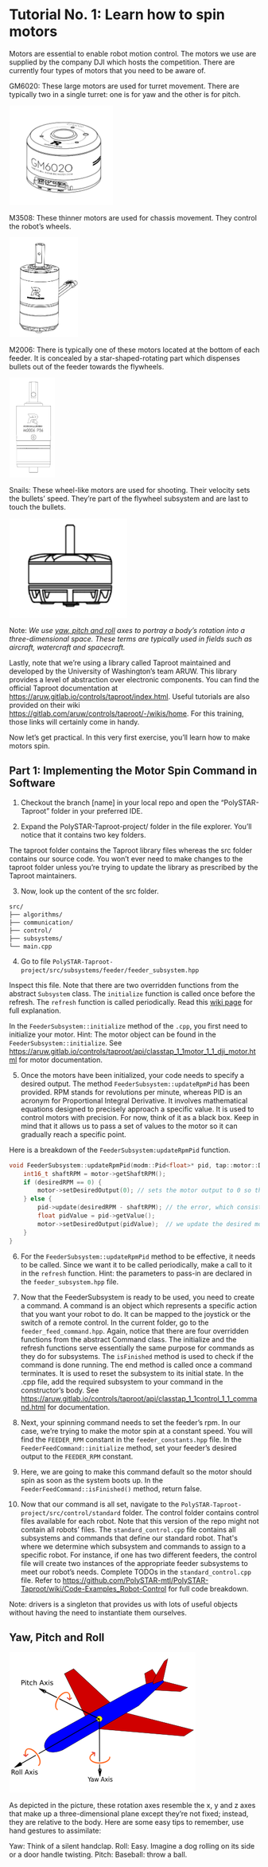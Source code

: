 # Tutorial No. 1: Learn how to spin motors

Motors are essential to enable robot motion control. The motors we use are supplied by the company DJI which hosts the competition. There are currently four types of motors that you need to be aware of. 

GM6020: These large motors are used for turret movement. There are typically two in a single turret: one is for yaw and the other is for pitch.

<img src="image-1.png" alt="GM6020" height="200"/>

M3508: These thinner motors are used for chassis movement. They control the robot’s wheels.

<img src="image-2.png" alt="M3508" height="200"/>

M2006: There is typically one of these motors located at the bottom of each feeder. It is concealed by a star-shaped-rotating part which dispenses bullets out of the feeder towards the flywheels.

<img src="image-3.png" alt="M2006" height="200"/>

Snails: These wheel-like motors are used for shooting. Their velocity sets the bullets’ speed. They’re part of the flywheel subsystem and are last to touch the bullets.

<img src="image-4.png" alt="Snails" height="200"/>

Note: *We use [yaw, pitch and roll](#yaw-pitch-and-roll) axes to portray a body’s rotation into a three-dimensional space. These terms are typically used in fields such as aircraft, watercraft and spacecraft.*


Lastly, note that we’re using a library called Taproot maintained and developed by the University of Washington’s team ARUW. This library provides a level of abstraction over electronic components. You can find the official Taproot documentation at https://aruw.gitlab.io/controls/taproot/index.html. Useful tutorials are also provided on their wiki https://gitlab.com/aruw/controls/taproot/-/wikis/home. For this training, those links will certainly come in handy.

Now let’s get practical. In this very first exercise, you’ll learn how to make motors spin.

## Part 1: Implementing the Motor Spin Command in Software

1. Checkout the branch [name] in your local repo and open the “PolySTAR-Taproot” folder in your preferred IDE.

2. Expand the PolySTAR-Taproot-project/ folder in the file explorer. You’ll notice that it contains two key folders.

The taproot folder contains the Taproot library files whereas the src folder contains our source code. You won’t ever need to make changes to the taproot folder unless you’re trying to update the library as prescribed by the Taproot maintainers.

3. Now, look up the content of the src folder. 

```
src/ 
├── algorithms/ 
├── communication/ 
├── control/ 
├── subsystems/ 
└── main.cpp
```
	

4. Go to file `PolySTAR-Taproot-project/src/subsystems/feeder/feeder_subsystem.hpp`

Inspect this file. Note that there are two overridden functions from the abstract `Subsystem` class. The `initialize` function is called once before the refresh. The `refresh` function is called periodically. Read this [wiki page](https://github.com/PolySTAR-mtl/PolySTAR-Taproot/wiki/Intro-to-CBP_Subsystems#creating-a-subsystem) for full explanation. 

In the `FeederSubsystem::initialize` method of the `.cpp`, you first need to initialize your motor. Hint: The motor object can be found in the `FeederSubsystem::initialize`. See https://aruw.gitlab.io/controls/taproot/api/classtap_1_1motor_1_1_dji_motor.html for motor documentation. 

5. Once the motors have been initialized, your code needs to specify a desired output. The method `FeederSubsystem::updateRpmPid` has been provided. RPM stands for revolutions per minute, whereas PID is an acronym for Proportional Integral Derivative. It involves mathematical equations designed to precisely approach a specific value. It is used to control motors with precision. For now, think of it as a black box. Keep in mind that it allows us to pass a set of values to the motor so it can gradually reach a specific point. 

Here is a breakdown of the `FeederSubsystem:updateRpmPid` function.

```cpp
void FeederSubsystem::updateRpmPid(modm::Pid<float>* pid, tap::motor::DjiMotor* const motor, float desiredRPM) {
    int16_t shaftRPM = motor->getShaftRPM();
    if (desiredRPM == 0) {
        motor->setDesiredOutput(0);	// sets the motor output to 0 so that it stops instantly when needed
    } else {
        pid->update(desiredRPM - shaftRPM);	// the error, which consists of subtracting the current value to the desired one, is used to update the pid controller’s value
        float pidValue = pid->getValue();
        motor->setDesiredOutput(pidValue);	// we update the desired motor output using the computed pidValue 
    }
}
```

6. For the `FeederSubsystem::updateRpmPid` method to be effective, it needs to be called. Since we want it to be called periodically, make a call to it in the `refresh` function. Hint: the parameters to pass-in are declared in the `feeder_subsystem.hpp` file.

7. Now that the FeederSubsystem is ready to be used, you need to create a command. A command is an object which represents a specific action that you want your robot to do. It can be mapped to the joystick or the switch of a remote control. In the current folder, go to the `feeder_feed_command.hpp`. Again, notice that there are four overridden functions from the abstract Command class. The initialize and the refresh functions serve essentially the same purpose for commands as they do for subsystems. The `isFinished` method is used to check if the command is done running. The end method is called once a command terminates. It is used to reset the subsystem to its initial state. In the .cpp file, add the required subsystem to your command in the constructor’s body. See https://aruw.gitlab.io/controls/taproot/api/classtap_1_1control_1_1_command.html for documentation. 

8. Next, your spinning command needs to set the feeder’s rpm. In our case, we’re trying to make the motor spin at a constant speed. You will find the `FEEDER_RPM` constant in the `feeder_constants.hpp` file. In the `FeederFeedCommand::initialize` method, set your feeder’s desired output to the `FEEDER_RPM` constant.

9. Here, we are going to make this command default so the motor should spin as soon as the system boots up. In the `FeederFeedCommand::isFinished()` method, return false. 

10. Now that our command is all set, navigate to the `PolySTAR-Taproot-project/src/control/standard` folder. The control folder contains control files available for each robot. Note that this version of the repo might not contain all robots’ files. The `standard_control.cpp` file contains all subsystems and commands that define our standard robot. That's where we determine which subsystem and commands to assign to a specific robot. For instance, if one has two different feeders, the control file will create two instances of the appropriate feeder subsystems to meet our robot’s needs. Complete TODOs in the `standard_control.cpp` file. Refer to https://github.com/PolySTAR-mtl/PolySTAR-Taproot/wiki/Code-Examples_Robot-Control for full code breakdown.



Note: drivers is a singleton that provides us with lots of useful objects without having the need to instantiate them ourselves.

## Yaw, Pitch and Roll
![alt text](image.png)

As depicted in the picture, these rotation axes resemble the x, y and z axes that make up a three-dimensional plane except they’re not fixed; instead, they are relative to the body. Here are some easy tips to remember, use hand gestures to assimilate:

Yaw: Think of a silent handclap. 
Roll: Easy. Imagine a dog rolling on its side or a door handle twisting.
Pitch: Baseball: throw a ball.
